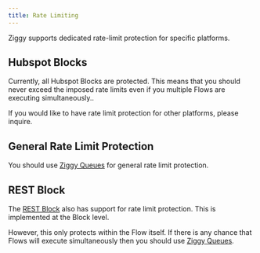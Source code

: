 ```yaml
---
title: Rate Limiting
---
```


Ziggy supports dedicated rate-limit protection for specific platforms.

## Hubspot Blocks
Currently, all Hubspot Blocks are protected. This means that you should never exceed the imposed rate limits even if you multiple Flows are executing simultaneously..

If you would like to have rate limit protection for other platforms, please inquire.

## General Rate Limit Protection
You should use [Ziggy Queues](user-guide/Queuing.md) for general rate limit protection.

## REST Block
The [REST Block](user-guide/block-types/utility/REST-Call.md#rate-limit) also has support for rate limit protection. This is implemented at the Block level.

However, this only protects within the Flow itself. If there is any chance that Flows will execute simultaneously then you should use [Ziggy Queues](user-guide/Queuing.md).


